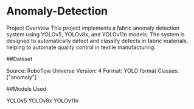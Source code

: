 # Anomaly-Detection
Project Overview
This project implements a fabric anomaly detection system using YOLOv5, YOLOv8x, and YOLOv11n models. The system is designed to automatically detect and classify defects in fabric materials, helping to automate quality control in textile manufacturing.

##Dataset

Source: Roboflow Universe
Version: 4
Format: YOLO format
Classes: ["anomaly"]

##Models Used

YOLOv5
YOLOv8x
YOLOv11n